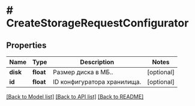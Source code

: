 # # CreateStorageRequestConfigurator

## Properties

Name | Type | Description | Notes
------------ | ------------- | ------------- | -------------
**disk** | **float** | Размер диска в МБ.. | [optional]
**id** | **float** | ID конфигуратора хранилища. | [optional]

[[Back to Model list]](../../README.md#models) [[Back to API list]](../../README.md#endpoints) [[Back to README]](../../README.md)
